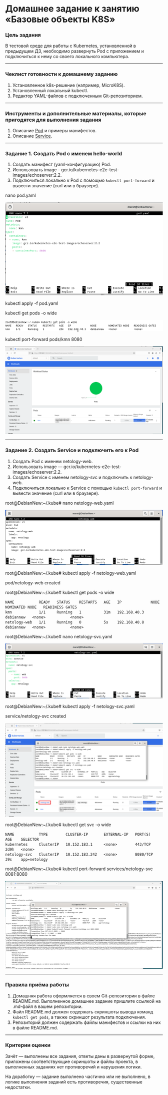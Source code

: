 # Домашнее задание к занятию «Базовые объекты K8S»

### Цель задания

В тестовой среде для работы с Kubernetes, установленной в предыдущем ДЗ, необходимо развернуть Pod с приложением и подключиться к нему со своего локального компьютера. 

------

### Чеклист готовности к домашнему заданию

1. Установленное k8s-решение (например, MicroK8S).
2. Установленный локальный kubectl.
3. Редактор YAML-файлов с подключенным Git-репозиторием.

------

### Инструменты и дополнительные материалы, которые пригодятся для выполнения задания

1. Описание [Pod](https://kubernetes.io/docs/concepts/workloads/pods/) и примеры манифестов.
2. Описание [Service](https://kubernetes.io/docs/concepts/services-networking/service/).

------

### Задание 1. Создать Pod с именем hello-world

1. Создать манифест (yaml-конфигурацию) Pod.
2. Использовать image - gcr.io/kubernetes-e2e-test-images/echoserver:2.2.
3. Подключиться локально к Pod с помощью `kubectl port-forward` и вывести значение (curl или в браузере).

nano pod.yaml

![alt text](https://github.com/MaratKN/kuber-homeworks-02/blob/main/1.png)

kubectl apply -f pod.yaml

kubectl get pods -o wide

![alt text](https://github.com/MaratKN/kuber-homeworks-02/blob/main/2.png)

kubectl port-forward pods/kmn 8080

![alt text](https://github.com/MaratKN/kuber-homeworks-02/blob/main/3.png)

------

### Задание 2. Создать Service и подключить его к Pod

1. Создать Pod с именем netology-web.
2. Использовать image — gcr.io/kubernetes-e2e-test-images/echoserver:2.2.
3. Создать Service с именем netology-svc и подключить к netology-web.
4. Подключиться локально к Service с помощью `kubectl port-forward` и вывести значение (curl или в браузере).

root@DebianNew:~/.kube# nano netology-web.yaml

![alt text](https://github.com/MaratKN/kuber-homeworks-02/blob/main/4.png)


root@DebianNew:~/.kube# kubectl apply -f netology-web.yaml

pod/netology-web created

root@DebianNew:~/.kube# kubectl get pods -o wide
```
NAME           READY   STATUS    RESTARTS   AGE   IP             NODE        NOMINATED NODE   READINESS GATES
kmn            1/1     Running   1          31m   192.168.40.3   debiannew   <none>           <none>
netology-web   1/1     Running   0          5s    192.168.40.8   debiannew   <none>           <none>
```

root@DebianNew:~/.kube# nano netology-svc.yaml

![alt text](https://github.com/MaratKN/kuber-homeworks-02/blob/main/5.png)

root@DebianNew:~/.kube# kubectl apply -f netology-svc.yaml 

service/netology-svc created

![alt text](https://github.com/MaratKN/kuber-homeworks-02/blob/main/6.png)

root@DebianNew:~/.kube# kubectl get svc -o wide
```
NAME           TYPE        CLUSTER-IP       EXTERNAL-IP   PORT(S)    AGE    SELECTOR
kubernetes     ClusterIP   10.152.183.1     <none>        443/TCP    2d9h   <none>
netology-svc   ClusterIP   10.152.183.242   <none>        8080/TCP   39s    app=netology
```

root@DebianNew:~/.kube# kubectl port-forward services/netology-svc 8081:8080

![alt text](https://github.com/MaratKN/kuber-homeworks-02/blob/main/7.png)



------

### Правила приёма работы

1. Домашняя работа оформляется в своем Git-репозитории в файле README.md. Выполненное домашнее задание пришлите ссылкой на .md-файл в вашем репозитории.
2. Файл README.md должен содержать скриншоты вывода команд `kubectl get pods`, а также скриншот результата подключения.
3. Репозиторий должен содержать файлы манифестов и ссылки на них в файле README.md.

------

### Критерии оценки
Зачёт — выполнены все задания, ответы даны в развернутой форме, приложены соответствующие скриншоты и файлы проекта, в выполненных заданиях нет противоречий и нарушения логики.

На доработку — задание выполнено частично или не выполнено, в логике выполнения заданий есть противоречия, существенные недостатки.

